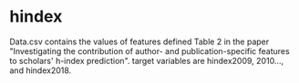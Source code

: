 # hindex
Data.csv contains the values of features defined Table 2 in the paper "Investigating the contribution of author- and publication-specific features to scholars' h-index prediction".
target variables are hindex2009, 2010..., and hindex2018.
